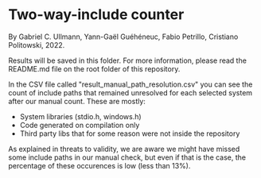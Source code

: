 # Two-way-include counter
By Gabriel C. Ullmann, Yann-Gaël Guéhéneuc, Fabio Petrillo, Cristiano Politowski, 2022.

Results will be saved in this folder. For more information, please read the README.md file on the root folder of this repository. 

In the CSV file called "result_manual_path_resolution.csv" you can see the count of include paths that remained unresolved for each selected system after our manual count. These are mostly:
- System libraries (stdio.h, windows.h)
- Code generated on compilation only
- Third party libs that for some reason were not inside the repository

As explained in threats to validity, we are aware we might have missed some include paths in our manual check, but even if that is the case, the percentage of these occurences is low (less than 13%).